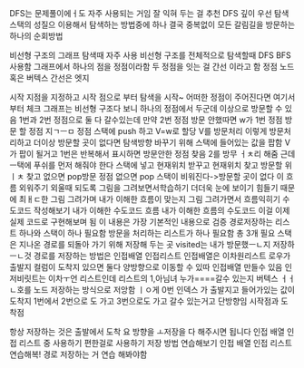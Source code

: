 DFS는 문제풀이에ㅓ도 자주 사용되는 거임
잘 익혀 두는 걸 추천
DFS 깊이 우선 탐색
스택의 성질으 이용해서
탐색하는 방법중에 하나
결국 중복없이 모든 갈림길을 방문하는 하나의 순회방법

비선형 구조의 그래프 탐색때 자주 사용
비선형 구조를 전체적으로 탐색할때 DFS BFS 사용함
그래프에서 하나의 점을 정점이라함
두 정점을 잇는 걸 간선 이라고 함
정점 노드 혹은 버텍스
간선은 엣지

시작 지점을 지정하고 시작 점으로 부터 탐색을 시작~
어떠한 정점이 주어진다면 여기서 부터 체크
그래프는 비선형 구조다 보니
하나의 정점에서 두군데 이상으로 방문할 수 있음
1번과 2번 정점으로 둘 다 갈수있는데 만약 2번 정점 방문 안했따면 w가 1번 정점 방문 할 정점
지ㄱㅡㅁ 정점 스택에 push
하고
V=w로 할당
V를 방문처리
이렇게 방문처리하고 더이상 방문할 곳이 없다면 탐색방향 바꾸기 위해 스택에 들어있는 값을 팝함
V가 팝이 될거고 1번은 반복해서 표시하면 
방문안한 정점 찾음 2를 방무 ㅓㅊ리 해줌
근데 ㅡ택에 푸쉬를 먼저 해줘야 한다
스택에 넣고 현재위치 받꾸고 현재위치 찾고
방문할 위ㅣㅊ 찾고 없으면 pop방문 정점 없으면 pop
스택이 비워진다->방문할 곳이 없다
이 흐름 외워주기
외울때 되도록 그림을 그려보면서학습하기
더더욱 눈에 보이기 힘들기 때문에 최ㅐㄷ한 그림 그려가며 내가 이해한 흐름이 맞는지 그림 그려가면서 흐름익히기
수도코드 작성해보기
내가 이해한 수도코드
흐름
내가 이해한 흐름의 수도코드
이걸 이제 실제 코드로 구현해보며 됨
이 내용은 가장 기본적인 내용으로 검증
경로저장하는 리스트 하나와 스택이 하나 필요함
방문을 처리하는 리스트가 하나 필요함
총 3개 필요
스택은 지나온 경로를 되돌아 가기 위해 저장해 두는 곳
visited는 내가 방문했ㅡㄴ지 저장하ㅡㄴ것
경로를 저장하는 방법은 인접배열
인접리스트
인접배열은 이차원리스트
로우가 출발지 컬럼이 도착지
있으면 둘다 양방향으로 이동할 수 있따 인접배열 만들수 있음
인저비릿트는 이차ㅜ언 리스트인데 리스트의 1,아님녀 누가====갈수 있는지 버텍스 ㅓㅓㄴ호를 노드 저장하는 방식으로 저앙함
ㅣㅇ게 0번 인덱스 가 출발지고 들어가있는 값이 도착지
1번에서 2번으로 도 가고 3번으로도 가고
갈수 있는거고 단방향임
시작점과 도착점

항상 저장하는 것은 출발에서 도착
요 방향을 ㅗ저장을 다 해주시면 됩니다 인접 배열 인접 리스트 중 사용하기 편한걸로 사용하기
저장 방법 연습해보기
인접 배열 인접 리스트 연습해복!
경로 저장하는 거 연습 해봐야함
